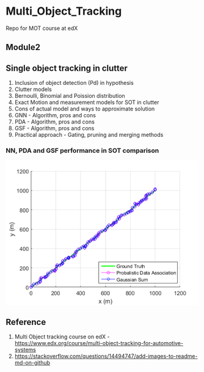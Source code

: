 # Multi_Object_Tracking
Repo for MOT course at edX


## Module2
## Single object tracking in clutter
1. Inclusion of object detection (Pd) in hypothesis
2. Clutter models
3. Bernoulli, Binomial and Poission distribution
4. Exact Motion and measurement models for SOT in clutter
5. Cons of actual model and ways to approximate solution
6. GNN - Algorithm, pros and cons
7. PDA - Algorithm, pros and cons
8. GSF - Algorithm, pros and cons
9. Practical approach - Gating, pruning and merging methods

### NN, PDA and GSF performance in SOT comparison 
![SOT_output](https://github.com/suryajayaraman/Multi_Object_Tracking/blob/master/Module2_SOT_in_clutter/singleobjectracker_output.png?raw=true)

## Reference
1. Multi Object tracking course on edX - https://www.edx.org/course/multi-object-tracking-for-automotive-systems
2. https://stackoverflow.com/questions/14494747/add-images-to-readme-md-on-github
